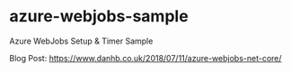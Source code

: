 # azure-webjobs-sample
Azure WebJobs Setup &amp; Timer Sample

Blog Post: https://www.danhb.co.uk/2018/07/11/azure-webjobs-net-core/
